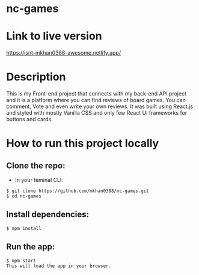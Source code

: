 # nc-games

# Link to live version
https://isnt-mkhan0388-awesome.netlify.app/


# Description

This is my Front-end project that connects with my back-end API project and it is a platform where you can find reviews of board games. You can comment, Vote and even write your own reviews. It was built using React.js and styled with mostly Vanilla CSS and only few React UI frameworks for buttons and cards.

# How to run this project locally

## Clone the repo:

- In your teminal CLI:

```
$ git clone https://github.com/mkhan0388/nc-games.git
$ cd nc-games
```

## Install dependencies:


```
$ npm install
```

## Run the app:
 

```
$ npm start
This will load the app in your browser.
